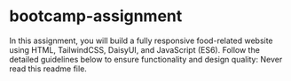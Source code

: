 # bootcamp-assignment
In this assignment, you will build a fully responsive food-related website using HTML, TailwindCSS, DaisyUI, and JavaScript (ES6). Follow the detailed guidelines below to ensure functionality and design quality:
Never read this readme file. 
